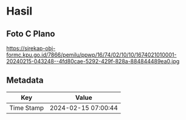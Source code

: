 # Hasil

## Foto C Plano

https://sirekap-obj-formc.kpu.go.id/7866/pemilu/ppwp/16/74/02/10/10/1674021010001-20240215-043248--4fd80cae-5292-429f-828a-884844489ea0.jpg


## Metadata

| Key        | Value               |
| ---------- | ------------------- |
| Time Stamp | 2024-02-15 07:00:44 |



